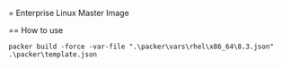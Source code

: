 = Enterprise Linux Master Image

== How to use

`packer build -force -var-file ".\packer\vars\rhel\x86_64\8.3.json" .\packer\template.json`

